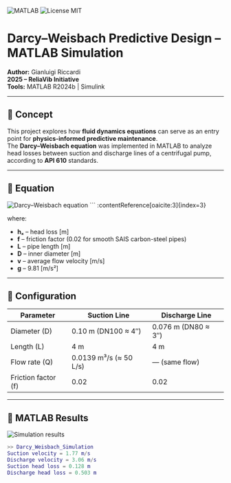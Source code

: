 ![MATLAB](https://img.shields.io/badge/MATLAB-R2024b-blue?logo=mathworks&style=for-the-badge)
![License MIT](https://img.shields.io/badge/License-MIT-green?style=for-the-badge)

# Darcy–Weisbach Predictive Design – MATLAB Simulation  

**Author:** Gianluigi Riccardi  
**2025 – ReliaVib Initiative**  
**Tools:** MATLAB R2024b | Simulink  

---

## 🔹 Concept  
This project explores how **fluid dynamics equations** can serve as an entry point for **physics-informed predictive maintenance**.  
The **Darcy–Weisbach equation** was implemented in MATLAB to analyze head losses between suction and discharge lines of a centrifugal pump, according to **API 610** standards.  

---

## 🔹 Equation  

<img src="https://render.githubusercontent.com/render/math?math=h_f = f \cdot \frac{L}{D} \cdot \frac{v^2}{2g}" alt="Darcy–Weisbach equation">
``` :contentReference[oaicite:3]{index=3}  

where:  
- **hₓ** – head loss [m]  
- **f** – friction factor (0.02 for smooth SAIS carbon-steel pipes)  
- **L** – pipe length [m]  
- **D** – inner diameter [m]  
- **v** – average flow velocity [m/s]  
- **g** – 9.81 [m/s²]  

---

## 🔹 Configuration  

| Parameter | Suction Line | Discharge Line |
|------------|--------------|----------------|
| Diameter (D) | 0.10 m (DN100 ≈ 4″) | 0.076 m (DN80 ≈ 3″) |
| Length (L) | 4 m | 4 m |
| Flow rate (Q) | 0.0139 m³/s (≈ 50 L/s) | — (same flow) |
| Friction factor (f) | 0.02 | 0.02 |

---

## 🔹 MATLAB Results  
![Simulation results](results.png)

```matlab
>> Darcy_Weisbach_Simulation
Suction velocity = 1.77 m/s
Discharge velocity = 3.06 m/s
Suction head loss = 0.128 m
Discharge head loss = 0.503 m
